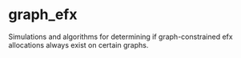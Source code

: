 # graph_efx
Simulations and algorithms for determining if graph-constrained efx allocations always exist on certain graphs.
